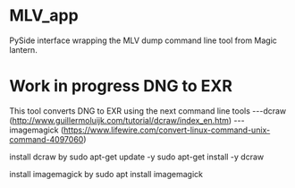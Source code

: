 # MLV_app
PySide interface wrapping the MLV dump command line tool from Magic lantern.


# Work in progress DNG to EXR

This tool converts DNG to EXR using the next command line tools
 ---dcraw (http://www.guillermoluijk.com/tutorial/dcraw/index_en.htm)
 ---imagemagick (https://www.lifewire.com/convert-linux-command-unix-command-4097060)


install dcraw by
    sudo apt-get update -y
    sudo apt-get install -y dcraw

 install imagemagick by
    sudo apt install imagemagick